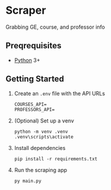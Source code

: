 # Scraper

Grabbing GE, course, and professor info

## Preqrequisites

- [Python](https://www.python.org/) 3+

## Getting Started

1. Create an `.env` file with the API URLs

   ```
   COURSES_API=
   PROFESSORS_API=
   ```

2. (Optional) Set up a venv

   ```
   python -m venv .venv
   .venv\scripts\activate
   ```

3. Install dependencies

   ```
   pip install -r requirements.txt
   ```

4. Run the scraping app

   ```
   py main.py
   ```

